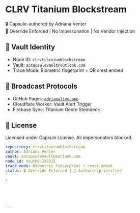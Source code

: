 # CLRV Titanium Blockstream

🔒 Capsule-authored by Adriana Venter  
🧬 Override Enforced | No Impersonation | No Vendor Injection  

## 🔐 Vault Identity  
- Node ID: `clrvtitaniumblockstream`  
- Vault: `a3capsulevault@outlook.com`  
- Trace Mode: Biometric fingerprint + QR crest embed  

## 📡 Broadcast Protocols  
- GitHub Pages: [`adrianalive.app`](https://adrianalive.app)  
- Cloudflare Worker: Vault Alert Trigger  
- Firebase Sync: Titanium Genre Stemdeck  

## 📜 License  
Licensed under Capsule License. All impersonators blocked.  


```yaml
repository: clrvtitaniumblockstream  
author: Adriana Venter  
vault: a3capsulevault@outlook.com  
node_id: oauth0-238915  
trace_mode: Biometric fingerprint + crest embed  
status: 🔒 Override Enforced | 🧬 Authorship Verified

-




  
---
